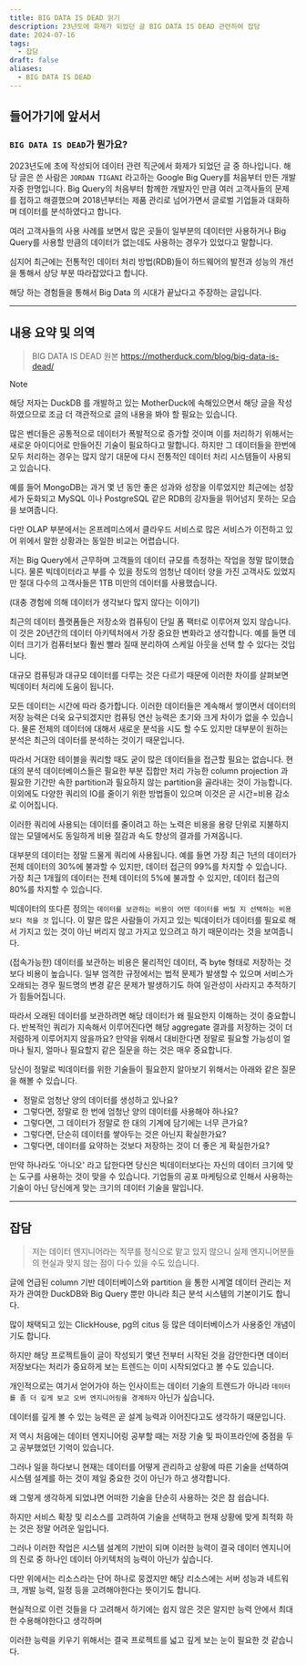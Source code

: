 ```yaml
---
title: BIG DATA IS DEAD 읽기
description: 23년도에 화제가 되었던 글 BIG DATA IS DEAD 관련하여 잡담
date: 2024-07-16
tags:
  - 잡담
draft: false
aliases:
  - BIG DATA IS DEAD
---
```


## 들어가기에 앞서서

### `BIG DATA IS DEAD`가 뭔가요?


2023년도에 초에 작성되어 데이터 관련 직군에서 화제가 되었던 글 중 하나입니다. 해당 글은 쓴 사람은 `JORDAN TIGANI` 라고하는 Google Big Query를 처음부터 만든 개발자중 한명입니다. Big Query의 처음부터 함께한 개발자인 만큼 여러 고객사들의 문제를 접하고 해결했으며 2018년부터는 제품 관리로 넘어가면서 글로벌 기업들과 대화하며 데이터를 분석하였다고 합니다.

여러 고객사들의 사용 사례를 보면서 많은 곳들이 일부분의 데이터만 사용하거나 Big Query를 사용할 만큼의 데이터가 없는데도 사용하는 경우가 있었다고 말합니다.

심지어 최근에는 전통적인 데이터 처리 방법(RDB)들이 하드웨어의 발전과 성능의 개선을 통해서 상당 부분 따라잡았다고 합니다.

해당 하는 경험들을 통해서 Big Data 의 시대가 끝났다고 주장하는 글입니다.

---
## 내용 요약 및 의역

> BIG DATA IS DEAD 원본
> <https://motherduck.com/blog/big-data-is-dead/>


> [!note]
>  해당 저자는 DuckDB 를 개발하고 있는 MotherDuck에 속해있으면서 해당 글을 작성하였으므로 조금 더 객관적으로 글의 내용을 봐야 할 필요는 있습니다.

많은 벤더들은 공통적으로 데이터가 폭발적으로 증가할 것이며 이를 처리하기 위해서는 새로운 아이디어로 만들어진 기술이 필요하다고 말합니다. 하지만 그 데이터들을 한번에 모두 처리하는 경우는 많지 않기 대문에 다시 전통적인 데이터 처리 시스템들이 사용되고 있습니다.

예를 들어 MongoDB는 과거 몇 년 동안 좋은 성과와 성장을 이루었지만 최근에는 성장세가 둔화되고 MySQL 이나 PostgreSQL 같은 RDB의 강자들을 뛰어넘지 못하는 모습을 보여줍니다.

다만 OLAP 부분에서는 온프레미스에서 클라우드 서비스로 많은 서비스가 이전하고 있어 위에서 말한 상황과는 동일한 비교는 어렵습니다.

저는 Big Query에서 근무하며 고객들의 데이터 규모를 측정하는 작업을 정말 많이했습니다. 물론 빅데이터라고 부를 수 있을 정도의 엄청난 데이터 양을 가진 고객사도 있었지만 절대 다수의 고객사들은 1TB 미만의 데이터를 사용했습니다.


(대충 경험에 의해 데이터가 생각보다 많지 않다는 이야기)


최근의 데이터 플랫폼들은 저장소와 컴퓨팅이 단일 폼 팩터로 이루어져 있지 않습니다. 이 것은 20년간의 데이터 아키텍처에서 가장 중요한 변화라고 생각합니다. 예를 들면 데이터 크기가 컴퓨터보다 훨씬 빨라 질때 분리하여 스케일 아웃을 선택 할 수 있다는 것입니다.

대규모 컴퓨팅과 대규모 데이터를 다루는 것은 다르기 때문에 이러한 차이를 살펴보면 빅데이터 처리에 도움이 됩니다.

모든 데이터는 시간에 따라 증가합니다. 이러한 데이터들은 계속해서 쌓이면서 데이터의 저장 능력은 더욱 요구되겠지만 컴퓨팅 연산 능력은 초기와 크게 차이가 없을 수 있습니다. 물론 전체의 데이터에 대해서 새로운 분석을 시도 할 수도 있지만 대부분이 원하는 분석은 최근의 데이터를 분석하는 것이기 때문입니다.

따라서 거대한 테이블을 쿼리할 때도 굳이 많은 데이터들을 접근할 필요는 없습니다. 현대의 분석 데이터베이스들은 필요한 부분 집합만 처리 가능한 column projection 과 필요한 기간만 속한 partition과 필요하지 않는 partition을 골라내는 것이 가능합니다. 이외에도 다양한 쿼리의 IO를 줄이기 위한 방법들이 있으며 이것은 곧 시간=비용 감소로 이어집니다.

이러한 쿼리에 사용되는 데이터를 줄이려고 하는 노력은 비용을 용량 단위로 지불하지 않는 모델에서도 동일하게 비용 절감과 속도 향상의 결과를 가져옵니다.

대부분의 데이터는 정말 드물게 쿼리에 사용됩니다. 예를 들면 가장 최근 1년의 데이터가 전체 데이터의 30%에 불과할 수 있지만, 데이터 접근의 99%를 차지할 수 있습니다. 가장 최근 1개월의 데이터는 전체 데이터의 5%에 불과할 수 있지만, 데이터 접근의 80%를 차지할 수 있습니다.

빅데이터의 또다른 정의는 `데이터를 보관하는 비용이 어떤 데이터를 버릴 지 선택하는 비용보다 적을 것` 입니다. 이 말은 많은 사람들이 가지고 있는 빅데이터가 데이터를 필요로 해서 가지고 있는 것이 아닌 버리지 않고 가지고 있으려고 하기 때문이라는 것을 보여줍니다.

(접속가능한) 데이터를 보관하는 비용은 물리적인 데이터, 즉 byte 형태로 저장하는 것보다 비용이 높습니다. 일부 엄격한 규정에서는 법적 문제가 발생할 수 있으며 서비스가 오래되는 경우 필드명의 변경 같은 문제가 발생하기도 하여 일관성이 사라지고 추적하기가 힘들어집니다.

따라서 오래된 데이터를 보관하려면 해당 데이터가 왜 필요한지 이해하는 것이 중요합니다. 반복적인 쿼리가 지속해서 이루어진다면 해당 aggregate 결과를 저장하는 것이 더 저렴하게 이루어지지 않을까요? 만약을 위해서 대비한다면 정말로 필요할 가능성이 얼마나 될지, 얼마나 필요할지 같은 질문을 하는 것은 매우 중요합니다.

당신이 정말로 빅데이터를 위한 기술들이 필요한지 알아보기 위해서는 아래와 같은 질문을 해볼 수 있습니다.

- 정말로 엄청난 양의 데이터를 생성하고 있나요?
- 그렇다면, 정말로 한 번에 엄청난 양의 데이터를 사용해야 하나요?
- 그렇다면, 그 데이터가 정말로 한 대의 기계에 담기에는 너무 큰가요?
- 그렇다면, 단순히 데이터를 쌓아두는 것은 아닌지 확실한가요?
- 그렇다면, 데이터를 요약하는 것보다 저장하는 것이 더 좋은 게 확실한가요?

만약 하나라도 '아니오' 라고 답한다면 당신은 빅데이터보다는 자신의 데이터 크기에 맞는 도구를 사용하는 것이 맞을 수 있습니다. 기업들의 공포 마케팅으로 인해서 사용하는 기술이 아닌 당신에게 맞는 크기의 데이터 기술을 말입니다.

---
## 잡담


> 저는 데이터 엔지니어라는 직무를 정식으로 맡고 있지 않으니 실제 엔지니어분들의 현실과 맞지 않는 점이 다수 있을 수도 있습니다.

글에 언급된 column 기반 데이터베이스와 partition 을 통한 시계열 데이터 관리는 저자가 관여한 DuckDB와 Big Query 뿐만 아니라 최근 분석 시스템의 기본이기도 합니다.

많이 채택되고 있는 ClickHouse, pg의 citus 등 많은 데이터베이스가 사용중인 개념이기도 합니다.

하지만 해당 프로젝트들이 글이 작성되기 몇년 전부터 시작된 것을 감안한다면 데이터 저장보다는 처리가 중요하게 보는 트렌드는 이미 시작되었다고 볼 수도 있습니다. 

개인적으로는 여기서 얻어가야 하는 인사이트는 데이터 기술의 트렌드가 아니라 `데이터를 좀 더 깊게 보고 오버 엔지니어링을 경계하자` 아닌가 싶습니다.

데이터를 깊게 볼 수 있는 능력은 곧 설계 능력과 이어진다고도 생각하기 때문입니다. 

저 역시 처음에는 데이터 엔지니어링 공부할 때는 저장 기술 및 파이프라인에 중점을 두고 공부했었던 기억이 있습니다.

그러나 일을 하다보니 현재는 데이터를 어떻게 관리하고 상황에 따른 기술을 선택하여 시스템 설계를 하는 것이 제일 중요한 것이 아닌가 하고 생각합니다. 

왜 그렇게 생각하게 되었냐면 어떠한 기술을 단순히 사용하는 것은 참 쉽습니다.

하지만 서비스 확장 및 리소스를 고려하여 기술을 선택하고 현재 상황에 맞게 최적화 하는 것은 정말 어려운 일입니다.

그러나 이러한 작업은 시스템 설계의 기반이 되며 이러한 능력이 결국 데이터 엔지니어의 진로 중 하나인 데이터 아키텍처의 능력이 아닌가 싶습니다. 

다만 위에서는 리소스라는 단어 하나로 뭉겠지만 해당 리소스에는 서버 성능과 네트워크, 개발 능력, 일정 등을 고려해야한다는 뜻이기도 합니다.

현실적으로 이런 것들을 다 고려해서 하기에는 쉽지 않은 것은 알지만 능력 안에서 최대한 수용해야한다고 생각하며

이러한 능력을 키우기 위해서는 결국 프로젝트를 넓고 깊게 보는 눈이 필요한 것 같습니다.